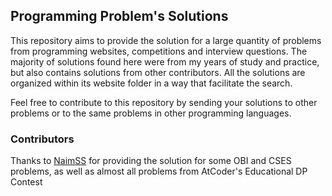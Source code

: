 ## Programming Problem's Solutions

This repository aims to provide the solution for a large quantity of problems from programming websites, competitions and interview questions. The majority of solutions found here were from my years of study and practice, but also contains solutions from other contributors. All the solutions are organized within its website folder in a way that facilitate the search. 

Feel free to contribute to this repository by sending your solutions to other problems or to the same problems in other programming languages.

### Contributors

Thanks to [NaimSS](https://github.com/NaimSS) for providing the solution for some OBI and CSES problems, as well as almost all problems from AtCoder's Educational DP Contest
